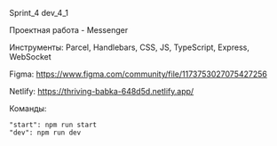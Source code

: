 Sprint_4 dev_4_1

Проектная работа - Messenger 

Инструменты: Parcel, Handlebars, CSS, JS, TypeScript, Express, WebSocket

Figma: https://www.figma.com/community/file/1173753027075427256

Netlify: https://thriving-babka-648d5d.netlify.app/




Команды:

    "start": npm run start
    "dev": npm run dev

